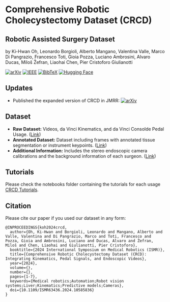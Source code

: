 # Comprehensive Robotic Cholecystectomy Dataset (CRCD)
## Robotic Assisted Surgery Dataset  
by Ki-Hwan Oh, Leonardo Borgioli, Alberto Mangano, Valentina Valle, Marco Di Pangrazio, Francesco Toti, Gioia Pozza, Luciano Ambrosini, Alvaro Ducas, Miloš Žefran, Liaohai Chen, Pier Cristoforo Giulianotti

[![arXiv](https://img.shields.io/badge/arXiv-Paper-red?logo=arxiv)](https://arxiv.org/abs/2312.01183) [![IEEE](https://img.shields.io/badge/IEEE-Paper-blue?logo=ieee)](https://ieeexplore.ieee.org/abstract/document/10585836) [![BibTeX](https://img.shields.io/badge/BibTeX-Citation-orange?logo=bibtex)](https://uofi.box.com/s/0cxpk70we719hxcqsdn3bx05lw9yfsth) [![Hugging Face](https://img.shields.io/badge/HuggingFace-Dataset-yellow?logo=huggingface)](https://huggingface.co/datasets/SITL-Eng/CRCD)

## Updates
- Published the expanded version of CRCD in JMRR: [![arXiv](https://img.shields.io/badge/arXiv-Paper-red?logo=arxiv)](https://arxiv.org/abs/2412.12238#)

## Dataset

- **Raw Dataset:** Videos, da Vinci Kinematics, and da Vinci Consolde Pedal Usage. ([Link](https://uofi.box.com/s/p3aocj6yzq4ctwc0s635a2dfyk9zdv5j))
- **Annotated Dataset:** Dataset including frames with annotated tissue segmentation or instrument keypoints. ([Link](https://uofi.box.com/s/f9bg69ve6fkwktr3o33ahmp620w8jth6))
- **Additional Information:** Includes the stereo endoscopic camera calibrations and the background information of each surgeon. ([Link](https://uofi.box.com/s/w65rui5ylm0i4v4jvlkpacpi4q6jkdpe))

## Tutorials

Please check the notebooks folder containing the tutorials for each usage [CRCD Tutorials](notebooks/).

## Citation

Please cite our paper if you used our dataset in any form: 
```
@INPROCEEDINGS{koh2024crcd,
  author={Oh, Ki-Hwan and Borgioli, Leonardo and Mangano, Alberto and Valle, Valentina and Di Pangrazio, Marco and Toti, Francesco and Pozza, Gioia and Ambrosini, Luciano and Ducas, Alvaro and Žefran, Miloš and Chen, Liaohai and Giulianotti, Pier Cristoforo},
  booktitle={2024 International Symposium on Medical Robotics (ISMR)}, 
  title={Comprehensive Robotic Cholecystectomy Dataset (CRCD): Integrating Kinematics, Pedal Signals, and Endoscopic Videos}, 
  year={2024},
  volume={},
  number={},
  pages={1-7},
  keywords={Medical robotics;Automation;Robot vision systems;Liver;Kinematics;Predictive models;Cameras},
  doi={10.1109/ISMR63436.2024.10585836}
}
```
